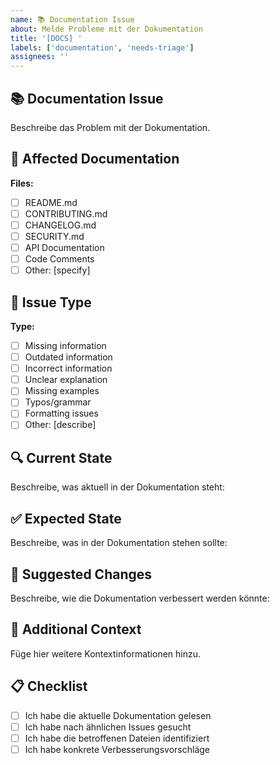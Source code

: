 ```yaml
---
name: 📚 Documentation Issue
about: Melde Probleme mit der Dokumentation
title: '[DOCS] '
labels: ['documentation', 'needs-triage']
assignees: ''
---
```


## 📚 Documentation Issue

Beschreibe das Problem mit der Dokumentation.

## 📖 Affected Documentation

**Files:**
- [ ] README.md
- [ ] CONTRIBUTING.md
- [ ] CHANGELOG.md
- [ ] SECURITY.md
- [ ] API Documentation
- [ ] Code Comments
- [ ] Other: [specify]

## 🎯 Issue Type

**Type:**
- [ ] Missing information
- [ ] Outdated information
- [ ] Incorrect information
- [ ] Unclear explanation
- [ ] Missing examples
- [ ] Typos/grammar
- [ ] Formatting issues
- [ ] Other: [describe]

## 🔍 Current State

Beschreibe, was aktuell in der Dokumentation steht:

## ✅ Expected State

Beschreibe, was in der Dokumentation stehen sollte:

## 🔧 Suggested Changes

Beschreibe, wie die Dokumentation verbessert werden könnte:

## 📝 Additional Context

Füge hier weitere Kontextinformationen hinzu.

## 📋 Checklist

- [ ] Ich habe die aktuelle Dokumentation gelesen
- [ ] Ich habe nach ähnlichen Issues gesucht
- [ ] Ich habe die betroffenen Dateien identifiziert
- [ ] Ich habe konkrete Verbesserungsvorschläge
